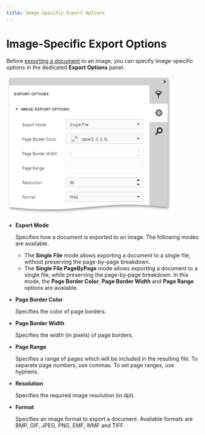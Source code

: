 ```yaml
---
title: Image-Specific Export Options
---
```

# Image-Specific Export Options
Before [exporting a document](export-a-document.md) to an image, you can specify Image-specific options in the dedicated **Export Options** panel.

![EUD_HTML5DV_ImageExportOptions](../../../../images/img121800.png)
* **Export Mode**
	
	Specifies how a document is exported to an image. The following modes are available.
	* The **Single File** mode allows exporting a document to a single file, without preserving the page-by-page breakdown.
	* The **Single File PageByPage** mode allows exporting a document to a single file, while preserving the page-by-page breakdown. In this mode, the **Page Border Color**, **Page Border Width** and **Page Range** options are available.
* **Page Border Color**
	
	Specifies the color of page borders.
* **Page Border Width**
	
	Specifies the width (in pixels) of page borders.
* **Page Range**
	
	Specifies a range of pages which will be included in the resulting file. To separate page numbers, use commas. To set page ranges, use hyphens.
* **Resolution**
	
	Specifies the required image resolution (in dpi).
* **Format**
	
	Specifies an image format to export a document. Available formats are BMP, GIF, JPEG, PNG, EMF, WMF and TIFF.
